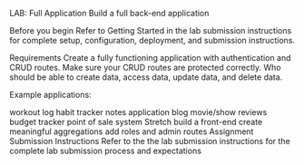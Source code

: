 LAB: Full Application
Build a full back-end application

Before you begin
Refer to Getting Started in the lab submission instructions for complete setup, configuration, deployment, and submission instructions.

Requirements
Create a fully functioning application with authentication and CRUD routes. Make sure your CRUD routes are protected correctly. Who should be able to create data, access data, update data, and delete data.

Example applications:

workout log
habit tracker
notes application
blog
movie/show reviews
budget tracker
point of sale system
Stretch
build a front-end
create meaningful aggregations
add roles and admin routes
Assignment Submission Instructions
Refer to the the lab submission instructions for the complete lab submission process and expectations